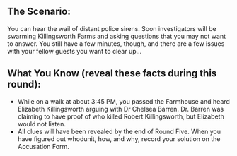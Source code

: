 ## The Scenario:

You can hear the wail of distant police sirens. Soon investigators will be swarming Killingsworth Farms and asking questions that you may not want to answer. You still have a few minutes, though, and there are a few issues with your fellow guests you want to clear up...

## What You Know (reveal these facts during this round):

- While on a walk at about 3:45 PM, you passed the Farmhouse and heard Elizabeth Killingsworth arguing with Dr Chelsea Barren. Dr. Barren was claiming to have proof of who killed Robert Killingsworth, but Elizabeth would not listen.
- All clues will have been revealed by the end of Round Five. When you have figured out whodunit, how, and why, record your solution on the Accusation Form.
